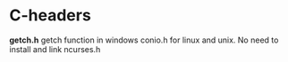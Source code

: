 # C-headers
 **getch.h**
 getch function in windows conio.h for linux and unix. No need to install and link ncurses.h
